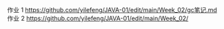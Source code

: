 作业 1 https://github.com/yilefeng/JAVA-01/edit/main/Week_02/gc笔记.md
作业 2 https://github.com/yilefeng/JAVA-01/edit/main/Week_02/
